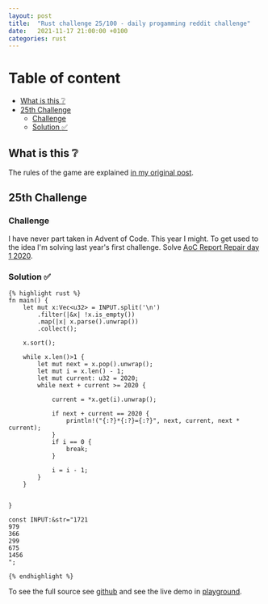 ```yaml
---
layout: post
title:  "Rust challenge 25/100 - daily progamming reddit challenge"
date:   2021-11-17 21:00:00 +0100
categories: rust
---
```



#  Table of content
<!-- MarkdownTOC autolink="true" -->

- [What is this :grey_question:](#what-is-this-grey_question)
- [25th Challenge](#25th-challenge)
	- [Challenge](#challenge)
	- [Solution :white_check_mark:](#solution-white_check_mark)

<!-- /MarkdownTOC -->

## What is this :grey_question: 

The rules of the game are explained [in my original post](https://maebli.github.io/rust/2021/10/18/100rust.html). 

## 25th Challenge
### Challenge

I have never part taken in Advent of Code. This year I might. To get used to the idea I'm solving last year's first challenge. Solve [AoC Report Repair day 1 2020](ttps://adventofcode.com/2020/day/1).

### Solution :white_check_mark:

	{% highlight rust %}
	fn main() {
	    let mut x:Vec<u32> = INPUT.split('\n')
	        .filter(|&x| !x.is_empty())
	        .map(|x| x.parse().unwrap())
	        .collect();

	    x.sort();

	    while x.len()>1 {
	        let mut next = x.pop().unwrap();
	        let mut i = x.len() - 1;
	        let mut current: u32 = 2020;
	        while next + current >= 2020 {

	            current = *x.get(i).unwrap();

	            if next + current == 2020 {
	                println!("{:?}*{:?}={:?}", next, current, next * current);
	            }
	            if i == 0 {
	                break;
	            }

	            i = i - 1;
	        }
	    }


	}

	const INPUT:&str="1721
	979
	366
	299
	675
	1456
	";

	{% endhighlight %}


To see the full source see [github](https://github.com/maebli/100rustsnippets/tree/master/aco-1-2020) and see the live demo in [playground](https://play.rust-lang.org/?version=stable&edition=2018&gist=673db217a0a926cd0c0e0c2e020319b7). 
